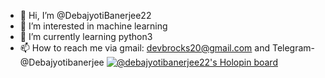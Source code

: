 - 👋 Hi, I’m @DebajyotiBanerjee22
- 👀 I’m interested in machine learning
- 🌱 I’m currently learning python3
- 📫 How to reach me via gmail: devbrocks20@gmail.com and Telegram- @Debajyotibanerjee
[![@debajyotibanerjee22's Holopin board](https://holopin.me/debajyotibanerjee22)](https://holopin.io/@debajyotibanerjee22)
<!---
DebajyotiBanerjee22/DebajyotiBanerjee22 is a ✨ special ✨ repository because its `README.md` (this file) appears on your GitHub profile.
You can click the Preview link to take a look at your changes.
--->
